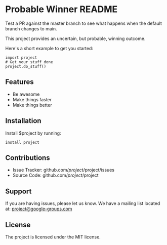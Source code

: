 # Probable Winner README

Test a PR against the master branch to see what happens when the default branch changes to main.

This project provides an uncertain, but probable, winning outcome.

Here's a short example to get you started:

```
import project
# Get your stuff done
project.do_stuff()
```

## Features

- Be awesome
- Make things faster
- Make things better

## Installation

Install $project by running:

```
install project
```

## Contributions

- Issue Tracker: github.com/$project/$project/issues
- Source Code: github.com/$project/$project

## Support

If you are having issues, please let us know.
We have a mailing list located at: project@google-groups.com

## License

The project is licensed under the MIT license.
